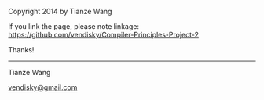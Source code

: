 Copyright 2014 by Tianze Wang

If you link the page, please note linkage: https://github.com/vendisky/Compiler-Principles-Project-2

Thanks!

---
Tianze Wang

vendisky@gmail.com
